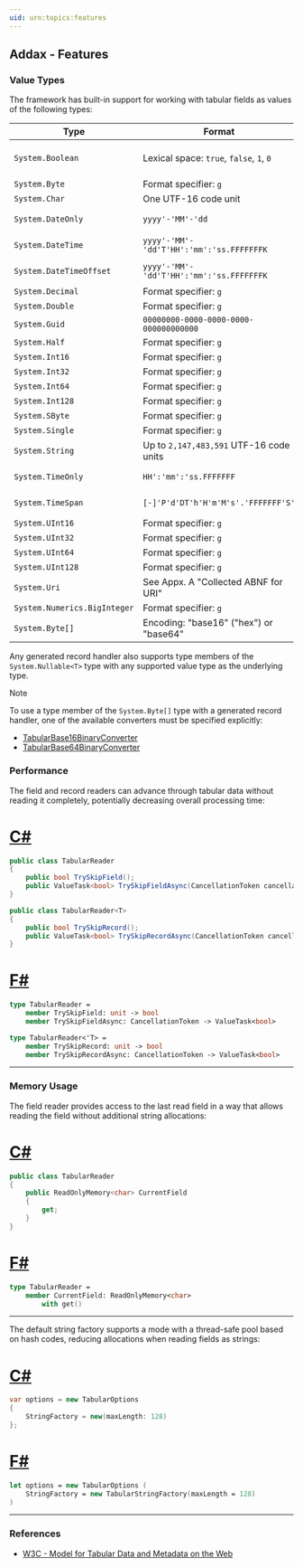 ```yaml
---
uid: urn:topics:features
---
```


## Addax - Features

<p />

### Value Types

<p />

The framework has built-in support for working with tabular fields as values of the following types: 

<p />

|Type|Format|Standard|
|-|-|-|
|`System.Boolean`|Lexical space: `true`, `false`, `1`, `0`|W3C XMLSCHEMA11-2|
|`System.Byte`|Format specifier: `g`||
|`System.Char`|One UTF-16 code unit||
|`System.DateOnly`|`yyyy'-'MM'-'dd`|RFC 3339 / ISO 8601-1:2019|
|`System.DateTime`|`yyyy'-'MM'-'dd'T'HH':'mm':'ss.FFFFFFFK`|RFC 3339 / ISO 8601-1:2019|
|`System.DateTimeOffset`|`yyyy'-'MM'-'dd'T'HH':'mm':'ss.FFFFFFFK`|RFC 3339 / ISO 8601-1:2019|
|`System.Decimal`|Format specifier: `g`||
|`System.Double`|Format specifier: `g`||
|`System.Guid`|`00000000-0000-0000-0000-000000000000`|RFC 4122|
|`System.Half`|Format specifier: `g`||
|`System.Int16`|Format specifier: `g`||
|`System.Int32`|Format specifier: `g`||
|`System.Int64`|Format specifier: `g`||
|`System.Int128`|Format specifier: `g`||
|`System.SByte`|Format specifier: `g`||
|`System.Single`|Format specifier: `g`||
|`System.String`|Up to `2,147,483,591` UTF-16 code units||
|`System.TimeOnly`|`HH':'mm':'ss.FFFFFFF`|RFC 3339 / ISO 8601-1:2019|
|`System.TimeSpan`|`[-]'P'd'DT'h'H'm'M's'.'FFFFFFF'S'`|RFC 3339 / ISO 8601-1:2019|
|`System.UInt16`|Format specifier: `g`||
|`System.UInt32`|Format specifier: `g`||
|`System.UInt64`|Format specifier: `g`||
|`System.UInt128`|Format specifier: `g`||
|`System.Uri`|See Appx. A "Collected ABNF for URI"|RFC 3986|
|`System.Numerics.BigInteger`|Format specifier: `g`||
|`System.Byte[]`|Encoding: "base16" ("hex") or "base64"|RFC 4648|

<p />

Any generated record handler also supports type members of the `System.Nullable<T>` type with any supported value type as the underlying type.

<p />

> [!NOTE]
>  To use a type member of the `System.Byte[]` type with a generated record handler, one of the available converters must be specified explicitly:
>
> <p />
>
> - [TabularBase16BinaryConverter](xref:Addax.Formats.Tabular.Converters.TabularBase16BinaryConverter)
> - [TabularBase64BinaryConverter](xref:Addax.Formats.Tabular.Converters.TabularBase64BinaryConverter)

<p />

### Performance

<p />

The field and record readers can advance through tabular data without reading it completely, potentially decreasing overall processing time:

<p />

# [C#](#tab/cs)

```cs
public class TabularReader
{
    public bool TrySkipField();
    public ValueTask<bool> TrySkipFieldAsync(CancellationToken cancellationToken);
}

public class TabularReader<T>
{
    public bool TrySkipRecord();
    public ValueTask<bool> TrySkipRecordAsync(CancellationToken cancellationToken);
}
```

# [F#](#tab/fs)

```fs
type TabularReader =
    member TrySkipField: unit -> bool
    member TrySkipFieldAsync: CancellationToken -> ValueTask<bool>

type TabularReader<'T> =
    member TrySkipRecord: unit -> bool
    member TrySkipRecordAsync: CancellationToken -> ValueTask<bool>
```

---

<p />

### Memory Usage

<p />

The field reader provides access to the last read field in a way that allows reading the field without additional string allocations:

<p />

# [C#](#tab/cs)

```cs
public class TabularReader
{
    public ReadOnlyMemory<char> CurrentField
    {
        get;
    }
}
```

# [F#](#tab/fs)

```fs
type TabularReader =
    member CurrentField: ReadOnlyMemory<char>
        with get()
```

---

<p />

The default string factory supports a mode with a thread-safe pool based on hash codes, reducing allocations when reading fields as strings:

<p />

# [C#](#tab/cs)

```cs
var options = new TabularOptions
{
    StringFactory = new(maxLength: 128)
};
```

# [F#](#tab/fs)

```fs
let options = new TabularOptions (
    StringFactory = new TabularStringFactory(maxLength = 128)
)
```

---

<p />

### References

<p />

- [W3C - Model for Tabular Data and Metadata on the Web](https://w3.org/TR/2015/REC-tabular-data-model-20151217)
